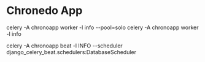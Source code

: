 # Chronedo App

celery -A chronoapp worker -l info --pool=solo
celery -A chronoapp worker -l info

celery -A chronoapp beat -l INFO --scheduler django_celery_beat.schedulers:DatabaseScheduler
